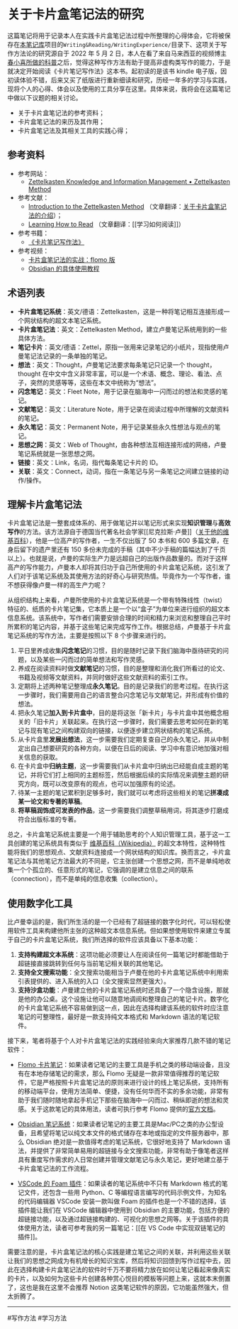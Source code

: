 # 关于卡片盒笔记法的研究

这篇笔记将用于记录本人在实践卡片盒笔记法过程中所整理的心得体会，它将被保存在[本笔记库](https://github.com/owlman/study_note)项目的`Writing&Reading/WritingExperience/`目录下、这项关于写作方法论的研究源自于 2022 年 5 月 2 日，本人在看了来自马来西亚的视频博主[春小喜所做的科普](https://www.bilibili.com/video/BV16T4y197ka/)之后，觉得这种写作方法有助于提高非虚构类写作的能力，于是就决定开始阅读《卡片笔记写作法》这本书。起初读的是该书 kindle 电子版，因初读体验不错，后来又买了纸版进行重新细读和研究，历经一年多的学习与实践，现将个人的心得、体会以及使用的工具分享在这里。具体来说，我将会在这篇笔记中做以下议题的相关讨论。

- 关于卡片盒笔记法的参考资料；
- 卡片盒笔记法的来历及其作用；
- 卡片盒笔记法及其相关工具的实践心得；

## 参考资料

- 参考网站：
  - [Zettelkasten Knowledge and Information Management • Zettelkasten Method](https://zettelkasten.de/)
- 参考文献：
  - [Introduction to the Zettelkasten Method](https://zettelkasten.de/introduction/) （文章翻译：[关于卡片盒笔记法的介绍](https://zettelkasten.de/introduction/zh/)）；
  - [Learning How to Read](https://luhmann.surge.sh/learning-how-to-read) （文章翻译：[[学习如何阅读]]）
- 参考书籍：
  - [《卡片笔记写作法》](https://book.douban.com/subject/35503571/)
- 参考视频：
  - [卡片盒笔记法的实战：flomo 版](https://www.bilibili.com/video/BV1H34y1B7FR/)
  - [Obsidian 的具体使用教程](https://www.bilibili.com/video/BV1H44y1n71k/)

## 术语列表
  
- **卡片盒笔记系统**：英文/德语：Zettelkasten，这是一种将笔记相互连接形成一个网状结构的超文本笔记系统。
- **卡片盒笔记法**：英文：Zettelkasten Method，建立卢曼笔记系统用到的一些具体方法。
- **笔记卡片**：英文/德语：Zettel，原指一张用来记录笔记的小纸片，现指使用卢曼笔记法记录的一条单独的笔记。
- **想法**：英文：Thought，卢曼笔记法要求每条笔记只记录一个 thought，thought 在中文中含义非常丰富，可以是一个术语、概念、理论、看法、点子，突然的灵感等等，这些在本文中统称为“想法”。
- **闪念笔记**：英文：Fleet Note，用于记录在脑海中一闪而过的想法和灵感的笔记。
- **文献笔记**：英文：Literature Note，用于记录在阅读过程中所理解的文献资料的笔记。
- **永久笔记**：英文：Permanent Note，用于记录某些永久性想法与观点的笔记。
- **思想之网**：英文：Web of Thought，由各种想法互相连接形成的网络，卢曼笔记系统就是一张思想之网。
- **链接**：英文：Link，名词，指代每条笔记卡片的 ID。
- **关联**：英文：Connect，动词，指在一条笔记与另一条笔记之间建立链接的动作/操作。

## 理解卡片盒笔记法

卡片盒笔记法是一整套成体系的、用于做笔记并以笔记形式来实现**知识管理**与**高效写作**的方法。该方法源自于德国当代著名社会学家[[尼克拉斯·卢曼]]（[关于他的维基百科](https://zh.wikipedia.org/wiki/%E5%B0%BC%E5%85%8B%E6%8B%89%E6%96%AF%C2%B7%E5%8D%A2%E6%9B%BC)），他是一位高产的写作者，一生不仅出版了 50 本书和 600 多篇文章，在身后留下的遗产里还有 150 多份未完成的手稿（其中不少手稿的篇幅达到了千页以上）。也就是说，卢曼的实际生产力是远超自己的出版作品数量的。而对于这样高产的写作能力，卢曼本人却将其归功于自己所使用的卡片盒笔记系统，这引发了人们对于该笔记系统及其使用方法的好奇心与研究热情。毕竟作为一个写作者，谁不想获得像卢曼一样的高生产力呢？

从组织结构上来看，卢曼所使用的卡片盒笔记系统是一个带有特殊线性（twist）特征的、纸质的卡片笔记集，它本质上是一个以“盒子”为单位来进行组织的超文本信息系统。该系统中，写作者们需要安排合理的时间和精力来浏览和整理自己平时所累积的笔记内容，并基于这些笔记来完成写作工作。根据总结，卢曼基于卡片盒笔记系统的写作方法，主要是按照以下 8 个步骤来进行的。

1. 平日里养成收集**闪念笔记**的习惯，目的是随时记录下我们脑海中亟待研究的问题，以及某些一闪而过的简单想法和写作灵感。
2. 养成在阅读资料时做**文献笔记**的习惯，目的是整理和消化我们所看过的论文、书籍及视频等文献资料，并同时做好这些文献资料的索引工作。
3. 定期将上述两种笔记整理成**永久笔记**。目的是记录我们的思考过程。在执行这一步骤时，我们需要用自己的语言整合闪念笔记与文献笔记，并形成有价值的想法。
4. 把永久笔记**加入到卡片盒中**，目的是将这张「新卡片」与卡片盒中其他概念相关的「旧卡片」关联起来。在执行这一步骤时，我们需要去思考如何在新的笔记与现有笔记之间构建双向的链接，以便逐步建立网状结构的笔记系统。
5. 从卡片盒里**发展出想法**，这一步需要我们定期复查自己的永久笔记，并从中制定出自己想要研究的各种方向，以便在日后的阅读、学习中有意识地加强对相关信息的获取。
6. 在卡片盒中**归纳主题**，这一步需要我们从卡片盒中归纳出已经能自成主题的笔记，并将它们打上相同的主题标签，然后根据后续的实际情况来调整主题的研究方向，既可以改变原有的观点，也可以加强原有的论述。
7. 待某一主题的笔记累积到足够多时，我们就可以考虑将这些相关的笔记**拼凑成某一论文和专著的草稿**。
8. **将草稿润饰成可发表的作品**，这一步需要我们调整草稿用词，将其逐步打磨成符合出版标准的专著。

总之，卡片盒笔记系统主要是一个用于辅助思考的个人知识管理工具，基于这一工具创建的笔记系统具有类似于 [维基百科（Wikipedia）](https://zh.wikipedia.org/) 的超文本特性，这种特性能将我们的思想观点、文献资料连接成一个网状结构的知识库。换而言之，卡片盒笔记法与其他笔记方法最大的不同是，它主张创建一个思想之网，而不是单纯地收集一个个孤立的、任意形式的笔记，它强调的是建立信息之间的联系（connection），而不是单纯的信息收集（collection）。

## 使用数字化工具

比卢曼幸运的是，我们所生活的是一个已经有了超链接的数字化时代，可以轻松使用软件工具来构建他所主张的这种超文本信息系统。但如果想使用软件来建立专属于自己的卡片盒笔记系统，我们所选择的软件应该具备以下基本功能：

1. **支持构建超文本系统**：这项功能必须要让人在阅读任何一篇笔记时都能借助于超链接直接跳转到任何与当前笔记相关联的其他笔记。
2. **支持全文搜索功能**：全文搜索功能相当于卢曼在他的卡片盒笔记系统中利用索引表提供的、进入系统的入口（全文搜索显然更强大）。
3. **支持沙盒功能**：卢曼建立他的卡片盒笔记系统时还具备了一个隐含设施，那就是他的办公桌。这个设施让他可以随意地调阅和整理自己的笔记卡片。数字化的卡片盒笔记系统不容易做到这一点，因此在选择构建该系统的软件时应注意笔记的可整理性，最好是一款支持纯文本格式和 Markdown 语法的笔记软件。

接下来，笔者将基于个人对卡片盒笔记法的实践经验来向大家推荐几款不错的笔记软件：

- [Flomo 卡片笔记](https://flomoapp.com/)：如果读者记笔记的主要工具是手机之类的移动端设备，且没有在本地存储笔记的需求，那么 Flomo 无疑是一款非常值得推荐的笔记软件，它是严格按照卡片盒笔记法的原则来进行设计的线上笔记系统，支持所有的移动端平台，使用方法简单、便捷，没有任何华而不实的多余功能，非常有助于我们随时随地拿起手机记下那些在脑海中一闪而过、稍纵即逝的想法和灵感。关于这款笔记的具体用法，读者可执行参考 Flomo 提供的[官方文档](https://help.flomoapp.com/)。

- [Obsidian 笔记系统](https://obsidian.md/)：如果读者记笔记的主要工具是Mac/PC之类的办公型设备，且希望将笔记以纯文本文件的格式储存在本地或指定的文件服务器中，那么 Obsidian 绝对是一款值得考虑的笔记系统，它很好地支持了 Markdown 语法，并提供了非常简单易用的超链接与全文搜索功能，非常有助于像笔者这样具有重度写作需求的人日常创建并管理文献笔记与永久笔记，更好地建立基于卡片盒笔记法的工作流程。

- [VSCode 的 Foam 插件](https://github.com/foambubble/foam)：如果读者的笔记系统中不只有 Markdown 格式的笔记文件，还包含一些用 Python、C 等编程语言编写的代码示例文件，为知名的代码编辑器 VSCode 安装一款叫做 Foam 的插件也是一个不错的选择，该插件能让我们在 VSCode 编辑器中使用到 Obsidian 的主要功能，包括方便的超链接功能，以及通过超链接构建的、可视化的思想之网等。关于该插件的具体使用方法，读者可参考我的另一篇笔记：[[在 VS Code 中实现双链笔记的插件]]。

需要注意的是，卡片盒笔记法的核心实践是建立笔记之间的关联，并利用这些关联让我们的思想之网成为有机增长的知识宝库，然后将知识回馈到写作过程中去，因此在选择构建卡片盒笔记法的软件时千万不要将精力放在如何让笔记看起来像真实的卡片，以及如何为这些卡片创建各种赏心悦目的模板等问题上来，这就本末倒置了，这也是我在这里不会推荐 Notion 这类笔记软件的原因，它功能虽然强大，但太折腾了。

---

#写作方法 #学习方法
